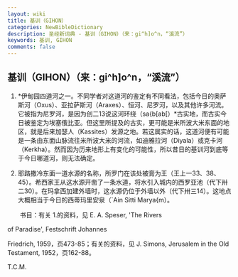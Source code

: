 ```yaml
---
layout: wiki
title: 基训（GIHON）
categories: NewBibleDictionary
description: 圣经新词典 - 基训（GIHON）（来：gi^h]o^n，“溪流”）
keywords: 基训, GIHON
comments: false
---
```


## 基训（GIHON）（来：gi^h]o^n，“溪流”）

1. *伊甸园四道河之一。不同学者对这道河的鉴定有不同看法，包括今日的奥萨斯河（Oxus）、亚拉萨斯河（Araxes）、恒河、尼罗河，以及其他许多河流。它被指为尼罗河，是因为创二13说这河环绕（sa{b[ab[）*古实地，而古实今日被鉴定为埃塞俄比亚。但这里所提及的古实，更可能是米所波大米东面的地区，就是后来加瑟人（Kassites）发源之地。若这属实的话，这道河便有可能是一条由东面山脉流往米所波大米的河流，如迪雅拉河（Diyala）或克卡河（Kerkha）。然而因为历来地形上有变化的可能性，所以昔日的基训河到底等于今日哪道河，则无法确定。

2. 耶路撒冷东面一道水源的名称，所罗门在该处被膏为王（王上一33、38、45）。希西家王从这水源开凿了一条水道，将水引入城内的西罗亚池（代下卅二30）。在玛拿西加建外墙时，这水源仍位于外墙以外（代下卅三14）。这地点大概相当于今日的西蒂玛里安泉（`Ain Sitti Marya{m）。

　　书目：有关 1.的资料，见 E. A. Speser, 'The Rivers

of Paradise', Festschrift Johannes

Friedrich, 1959，页473-85；有关的资料，见 J. Simons, Jerusalem in the Old Testament, 1952，页162-88。

T.C.M.








